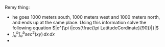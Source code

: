 Remy thing:
 - he goes 1000 meters south, 1000 meters west and 1000 meters north, and ends up at the same place. Using this information solve the following equation $|e^{\pi i|cos(\frac{\pi LatitudeCordinate}{90})|}|$  
 - $\int_{a}^{b} \int_{a}^{b} sec^2(xy) \,dx \,dx$
 - 
<!--stackedit_data:
eyJoaXN0b3J5IjpbLTE2MTE3NzUyMTUsLTEyNzExMjk2NjMsLT
E5Mjg3MDM3NzNdfQ==
-->